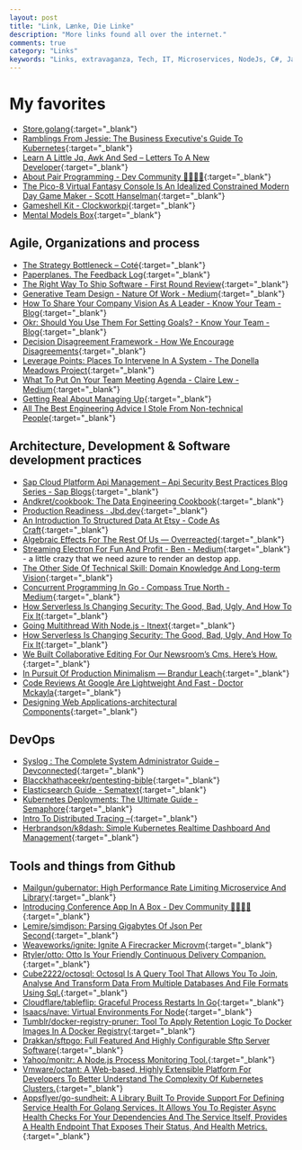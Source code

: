```yaml
---
layout: post
title: "Link, Lænke, Die Linke"
description: "More links found all over the internet."
comments: true
category: "Links"
keywords: "Links, extravaganza, Tech, IT, Microservices, NodeJs, C#, Javascript, Solution architecture"
---
```

<!-- markdownlint-disable MD033 MD020-->
# My favorites<a name="favorites"></a>

- [Store.golang](https://go-store.io/){:target="_blank"}
- [Ramblings From Jessie: The Business Executive's Guide To Kubernetes](https://blog.jessfraz.com/post/the-business-executives-guide-to-kubernetes/){:target="_blank"}
- [Learn A Little Jq, Awk And Sed – Letters To A New Developer](https://letterstoanewdeveloper.com/2019/07/29/learn-a-little-jq-awk-and-sed/){:target="_blank"}
- [About Pair Programming - Dev Community 👩‍💻👨‍💻](https://dev.to/flippedcoding/about-pair-programming-1m07){:target="_blank"}
- [The Pico-8 Virtual Fantasy Console Is An Idealized Constrained Modern Day Game Maker - Scott Hanselman](https://www.hanselman.com/blog/ThePICO8VirtualFantasyConsoleIsAnIdealizedConstrainedModernDayGameMaker.aspx){:target="_blank"}
- [Gameshell Kit - Clockworkpi](https://www.clockworkpi.com/product-page/gameshell-kit){:target="_blank"}
- [Mental Models Box](https://www.mentalmodelsbox.com/){:target="_blank"}

## Agile, Organizations and process<a name="agile"></a>

- [The Strategy Bottleneck – Coté](https://cote.io/2019/08/08/strategy-bottleneck/){:target="_blank"}
- [Paperplanes. The Feedback Log](https://www.paperplanes.de/2019/7/25/the-feedback-log.html){:target="_blank"}
- [The Right Way To Ship Software - First Round Review](https://firstround.com/review/the-right-way-to-ship-software/){:target="_blank"}
- [Generative Team Design - Nature Of Work - Medium](https://medium.com/nature-of-work/generative-team-design-f4ac706385d9){:target="_blank"}
- [How To Share Your Company Vision As A Leader - Know Your Team - Blog](https://knowyourteam.com/blog/2019/07/11/how-to-share-company-vision/){:target="_blank"}
- [Okr: Should You Use Them For Setting Goals? - Know Your Team - Blog](https://knowyourteam.com/blog/2019/07/18/okr-should-you-use-them-for-setting-goals/){:target="_blank"}
- [Decision Disagreement Framework - How We Encourage Disagreements](https://matterapp.com/blog/decision-disagreement-framework-how-we-encourage-disagreements-at-matter/){:target="_blank"}
- [Leverage Points: Places To Intervene In A System - The Donella Meadows Project](http://donellameadows.org/archives/leverage-points-places-to-intervene-in-a-system/){:target="_blank"}
- [What To Put On Your Team Meeting Agenda - Claire Lew - Medium](https://medium.com/@clairejlew/what-to-put-on-your-team-meeting-agenda-abb41eff1a7b){:target="_blank"}
- [Getting Real About Managing Up](https://kellanem.com/slides/managing_up/?__s=wakwmyepmhismx8ehtnp){:target="_blank"}
- [All The Best Engineering Advice I Stole From Non-technical People](https://medium.com/@bellmar/all-the-best-engineering-advice-i-stole-from-non-technical-people-eb7f90ca2f5f){:target="_blank"}

## Architecture, Development & Software development practices <a name="development"></a>

- [Sap Cloud Platform Api Management – Api Security Best Practices Blog Series - Sap Blogs](https://blogs.sap.com/2017/08/22/sap-cloud-platform-api-management-api-security-best-practices){:target="_blank"}
- [Andkret/cookbook: The Data Engineering Cookbook](https://github.com/andkret/Cookbook){:target="_blank"}
- [Production Readiness · Jbd.dev](https://jbd.dev/prod-readiness/){:target="_blank"}
- [An Introduction To Structured Data At Etsy - Code As Craft](https://codeascraft.com/2019/07/31/an-introduction-to-structured-data-at-etsy/){:target="_blank"}
- [Algebraic Effects For The Rest Of Us — Overreacted](https://overreacted.io/algebraic-effects-for-the-rest-of-us/){:target="_blank"}
- [Streaming Electron For Fun And Profit - Ben - Medium](https://medium.com/@bengreenier/streaming-electron-for-fun-and-profit-49e3a2abd12e){:target="_blank"} - a little crazy that we need azure to render an destop app.
- [The Other Side Of Technical Skill: Domain Knowledge And Long-term Vision](https://medium.com/@sihui/the-other-side-of-technical-skill-domain-knowledge-and-long-term-vision-7db0602755da){:target="_blank"}
- [Concurrent Programming In Go - Compass True North - Medium](https://medium.com/compass-true-north/concurrent-programming-in-go-de33441ace1c){:target="_blank"}
- [How Serverless Is Changing Security: The Good, Bad, Ugly, And How To Fix It](https://medium.com/@distillerytech/how-serverless-is-changing-security-the-good-bad-ugly-and-how-to-fix-it-3e8cad014fc4){:target="_blank"}
- [Going Multithread With Node.js - Itnext](https://itnext.io/going-multithread-with-node-js-492258ba32cf#03e3-e70e7b2251ff){:target="_blank"}
- [How Serverless Is Changing Security: The Good, Bad, Ugly, And How To Fix It](https://medium.com/@distillerytech/how-serverless-is-changing-security-the-good-bad-ugly-and-how-to-fix-it-3e8cad014fc4){:target="_blank"}
- [We Built Collaborative Editing For Our Newsroom’s Cms. Here’s How.](https://open.nytimes.com/we-built-collaborative-editing-for-our-newsrooms-cms-here-s-how-415618a3ec49){:target="_blank"}
- [In Pursuit Of Production Minimalism — Brandur Leach](https://brandur.org/minimalism?__s=rz6syqwso5amykgnmqva){:target="_blank"}
- [Code Reviews At Google Are Lightweight And Fast - Doctor Mckayla](https://www.michaelagreiler.com/code-reviews-at-google/?__s=rz6syqwso5amykgnmqva){:target="_blank"}
- [Designing Web Applications-architectural Components](https://blog.usejournal.com/designing-web-applications-architectural-components-7baa9aab8f9f){:target="_blank"}

## DevOps<a name="devops"></a>

- [Syslog : The Complete System Administrator Guide – Devconnected](https://devconnected.com/syslog-the-complete-system-administrator-guide/){:target="_blank"}
- [Blacckhathaceekr/pentesting-bible](https://github.com/blaCCkHatHacEEkr/PENTESTING-BIBLE){:target="_blank"}
- [Elasticsearch Guide - Sematext](https://sematext.com/blog/elasticsearch-guide/){:target="_blank"}
- [Kubernetes Deployments: The Ultimate Guide - Semaphore](https://semaphoreci.com/blog/kubernetes-deployment){:target="_blank"}
- [Intro To Distributed Tracing –](https://www.kartar.net/2019/07/intro-to-distributed-tracing/){:target="_blank"}
- [Herbrandson/k8dash: Simple Kubernetes Realtime Dashboard And Management](https://github.com/herbrandson/k8dash){:target="_blank"}

## Tools and things from Github <a name="tools"></a>

- [Mailgun/gubernator: High Performance Rate Limiting Microservice And Library](https://github.com/mailgun/gubernator){:target="_blank"}
- [Introducing Conference App In A Box - Dev Community 👩‍💻👨‍💻](https://dev.to/dabit3/introducing-conference-app-in-a-box-kgj){:target="_blank"}
- [Lemire/simdjson: Parsing Gigabytes Of Json Per Second](https://github.com/lemire/simdjson){:target="_blank"}
- [Weaveworks/ignite: Ignite A Firecracker Microvm](https://github.com/weaveworks/ignite){:target="_blank"}
- [Rtyler/otto: Otto Is Your Friendly Continuous Delivery Companion.](https://github.com/rtyler/otto){:target="_blank"}
- [Cube2222/octosql: Octosql Is A Query Tool That Allows You To Join, Analyse And Transform Data From Multiple Databases And File Formats Using Sql.](https://github.com/cube2222/octosql){:target="_blank"}
- [Cloudflare/tableflip: Graceful Process Restarts In Go](https://github.com/cloudflare/tableflip){:target="_blank"}
- [Isaacs/nave: Virtual Environments For Node](https://github.com/isaacs/nave){:target="_blank"}
- [Tumblr/docker-registry-pruner: Tool To Apply Retention Logic To Docker Images In A Docker Registry](https://github.com/tumblr/docker-registry-pruner){:target="_blank"}
- [Drakkan/sftpgo: Full Featured And Highly Configurable Sftp Server Software](https://github.com/drakkan/sftpgo){:target="_blank"}
- [Yahoo/monitr: A Node.js Process Monitoring Tool.](https://github.com/yahoo/monitr){:target="_blank"}
- [Vmware/octant: A Web-based, Highly Extensible Platform For Developers To Better Understand The Complexity Of Kubernetes Clusters.](https://github.com/vmware/octant){:target="_blank"}
- [Appsflyer/go-sundheit: A Library Built To Provide Support For Defining Service Health For Golang Services. It Allows You To Register Async Health Checks For Your Dependencies And The Service Itself, Provides A Health Endpoint That Exposes Their Status, And Health Metrics.](https://github.com/AppsFlyer/go-sundheit){:target="_blank"}